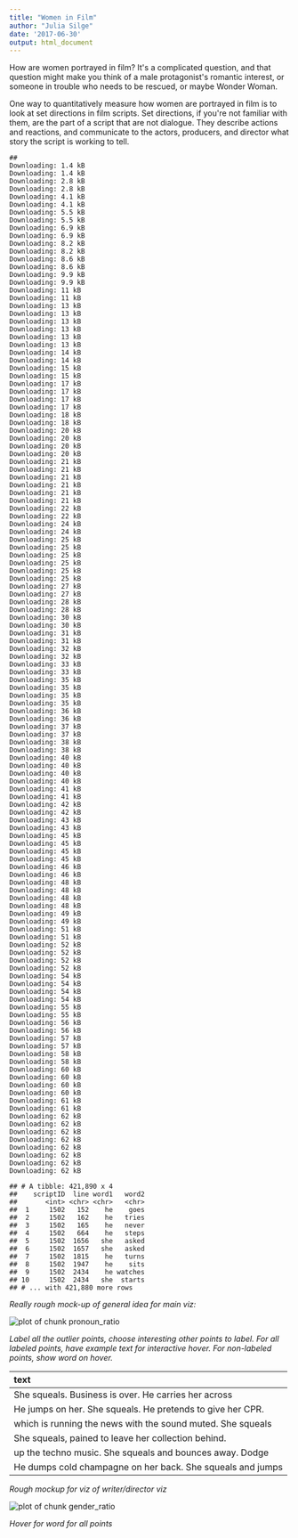 ```yaml
---
title: "Women in Film"
author: "Julia Silge"
date: '2017-06-30'
output: html_document
---
```




How are women portrayed in film? It's a complicated question, and that question might make you think of a male protagonist's romantic interest, or someone in trouble who needs to be rescued, or maybe Wonder Woman.

One way to quantitatively measure how women are portrayed in film is to look at set directions in film scripts. Set directions, if you're not familiar with them, are the part of a script that are not dialogue. They describe actions and reactions, and communicate to the actors, producers, and director what story the script is working to tell. 



```
## Downloading: 1.4 kB     Downloading: 1.4 kB     Downloading: 2.8 kB     Downloading: 2.8 kB     Downloading: 4.1 kB     Downloading: 4.1 kB     Downloading: 5.5 kB     Downloading: 5.5 kB     Downloading: 6.9 kB     Downloading: 6.9 kB     Downloading: 8.2 kB     Downloading: 8.2 kB     Downloading: 8.6 kB     Downloading: 8.6 kB     Downloading: 9.9 kB     Downloading: 9.9 kB     Downloading: 11 kB     Downloading: 11 kB     Downloading: 13 kB     Downloading: 13 kB     Downloading: 13 kB     Downloading: 13 kB     Downloading: 13 kB     Downloading: 13 kB     Downloading: 14 kB     Downloading: 14 kB     Downloading: 15 kB     Downloading: 15 kB     Downloading: 17 kB     Downloading: 17 kB     Downloading: 17 kB     Downloading: 17 kB     Downloading: 18 kB     Downloading: 18 kB     Downloading: 20 kB     Downloading: 20 kB     Downloading: 20 kB     Downloading: 20 kB     Downloading: 21 kB     Downloading: 21 kB     Downloading: 21 kB     Downloading: 21 kB     Downloading: 21 kB     Downloading: 21 kB     Downloading: 22 kB     Downloading: 22 kB     Downloading: 24 kB     Downloading: 24 kB     Downloading: 25 kB     Downloading: 25 kB     Downloading: 25 kB     Downloading: 25 kB     Downloading: 25 kB     Downloading: 25 kB     Downloading: 27 kB     Downloading: 27 kB     Downloading: 28 kB     Downloading: 28 kB     Downloading: 30 kB     Downloading: 30 kB     Downloading: 31 kB     Downloading: 31 kB     Downloading: 32 kB     Downloading: 32 kB     Downloading: 33 kB     Downloading: 33 kB     Downloading: 35 kB     Downloading: 35 kB     Downloading: 35 kB     Downloading: 35 kB     Downloading: 36 kB     Downloading: 36 kB     Downloading: 37 kB     Downloading: 37 kB     Downloading: 38 kB     Downloading: 38 kB     Downloading: 40 kB     Downloading: 40 kB     Downloading: 40 kB     Downloading: 40 kB     Downloading: 41 kB     Downloading: 41 kB     Downloading: 42 kB     Downloading: 42 kB     Downloading: 43 kB     Downloading: 43 kB     Downloading: 45 kB     Downloading: 45 kB     Downloading: 45 kB     Downloading: 45 kB     Downloading: 46 kB     Downloading: 46 kB     Downloading: 48 kB     Downloading: 48 kB     Downloading: 48 kB     Downloading: 48 kB     Downloading: 49 kB     Downloading: 49 kB     Downloading: 51 kB     Downloading: 51 kB     Downloading: 52 kB     Downloading: 52 kB     Downloading: 52 kB     Downloading: 52 kB     Downloading: 54 kB     Downloading: 54 kB     Downloading: 54 kB     Downloading: 54 kB     Downloading: 55 kB     Downloading: 55 kB     Downloading: 56 kB     Downloading: 56 kB     Downloading: 57 kB     Downloading: 57 kB     Downloading: 58 kB     Downloading: 58 kB     Downloading: 60 kB     Downloading: 60 kB     Downloading: 60 kB     Downloading: 60 kB     Downloading: 61 kB     Downloading: 61 kB     Downloading: 62 kB     Downloading: 62 kB     Downloading: 62 kB     Downloading: 62 kB     Downloading: 62 kB     Downloading: 62 kB     Downloading: 62 kB     Downloading: 62 kB
```

```
## # A tibble: 421,890 x 4
##    scriptID  line word1   word2
##       <int> <chr> <chr>   <chr>
##  1     1502   152    he    goes
##  2     1502   162    he   tries
##  3     1502   165    he   never
##  4     1502   664    he   steps
##  5     1502  1656   she   asked
##  6     1502  1657   she   asked
##  7     1502  1815    he   turns
##  8     1502  1947    he    sits
##  9     1502  2434    he watches
## 10     1502  2434   she  starts
## # ... with 421,880 more rows
```

*Really rough mock-up of general idea for main viz:*

![plot of chunk pronoun_ratio](figure/pronoun_ratio-1.png)

*Label all the outlier points, choose interesting other points to label. For all labeled points, have example text for interactive hover. For non-labeled points, show word on hover.*



|text                                                        |
|:-----------------------------------------------------------|
|She squeals.  Business is over.  He carries her across      |
|He jumps on her. She squeals. He pretends to give her CPR.  |
|which is running the news with the sound muted. She squeals |
|She squeals, pained to leave her collection behind.         |
|up the techno music.  She squeals and bounces away.  Dodge  |
|He dumps cold champagne on her back.  She squeals and jumps |






*Rough mockup for viz of writer/director viz*

![plot of chunk gender_ratio](figure/gender_ratio-1.png)

*Hover for word for all points*

